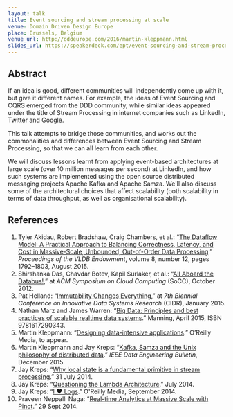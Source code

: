 ```yaml
---
layout: talk
title: Event sourcing and stream processing at scale
venue: Domain Driven Design Europe
place: Brussels, Belgium
venue_url: http://dddeurope.com/2016/martin-kleppmann.html
slides_url: https://speakerdeck.com/ept/event-sourcing-and-stream-processing-at-scale
---
```


<script async class="speakerdeck-embed" data-id="c4860907b26946ca8ef4e36575a7b71a" data-ratio="1.77777777777778" src="//speakerdeck.com/assets/embed.js"></script>

Abstract
--------

If an idea is good, different communities will independently come up with it, but give it different
names. For example, the ideas of Event Sourcing and CQRS emerged from the DDD community, while
similar ideas appeared under the title of Stream Processing in internet companies such as LinkedIn,
Twitter and Google.

This talk attempts to bridge those communities, and works out the commonalities and differences
between Event Sourcing and Stream Processing, so that we can all learn from each other.

We will discuss lessons learnt from applying event-based architectures at large scale (over 10
million messages per second) at LinkedIn, and how such systems are implemented using the open source
distributed messaging projects Apache Kafka and Apache Samza. We'll also discuss some of the
architectural choices that affect scalability (both scalability in terms of data throughput, as well
as organisational scalability).

References
----------

1. Tyler Akidau, Robert Bradshaw, Craig Chambers, et al.:
   “[The Dataflow Model: A Practical Approach to Balancing Correctness, Latency, and Cost in
   Massive-Scale, Unbounded, Out-of-Order Data Processing][dataflow],”
   *Proceedings of the VLDB Endowment*, volume 8, number 12, pages 1792–1803, August 2015.
2. Shirshanka Das, Chavdar Botev, Kapil Surlaker, et al.:
   “[All Aboard the Databus!][databus],” at *ACM Symposium on Cloud Computing* (SoCC), October 2012.
3. Pat Helland: “[Immutability Changes Everything][helland],” at
   *7th Biennial Conference on Innovative Data Systems Research* (CIDR), January 2015.
4. Nathan Marz and James Warren:
   “[Big Data: Principles and best practices of scalable realtime data systems][marz].”
   Manning, April 2015, ISBN 9781617290343.
5. Martin Kleppmann:
   “[Designing data-intensive applications][ddia].” O’Reilly Media, to appear.
6. Martin Kleppmann and Jay Kreps:
   “[Kafka, Samza and the Unix philosophy of distributed data][unixphil].”
   *IEEE Data Engineering Bulletin*, December 2015.
7. Jay Kreps: “[Why local state is a fundamental primitive in stream processing][localstate].”
   31 July 2014.
8. Jay Kreps: “[Questioning the Lambda Architecture][questioning].” July 2014.
9. Jay Kreps: “[I ♥︎ Logs][heart].” O'Reilly Media, September 2014.
10. Praveen Neppalli Naga: “[Real-time Analytics at Massive Scale with Pinot][pinot].” 29 Sept 2014.

[dataflow]: http://www.vldb.org/pvldb/vol8/p1792-Akidau.pdf
[databus]: http://www.socc2012.org/s18-das.pdf
[helland]: http://www.cidrdb.org/cidr2015/Papers/CIDR15_Paper16.pdf
[marz]: http://manning.com/marz/
[ddia]: http://dataintensive.net
[samza-li]: http://engineering.linkedin.com/stream-processing/moving-faster-data-streams-rise-samza-linkedin
[unixphil]: /papers/kafka-debull15.pdf
[localstate]: http://radar.oreilly.com/2014/07/why-local-state-is-a-fundamental-primitive-in-stream-processing.html
[questioning]: http://radar.oreilly.com/2014/07/questioning-the-lambda-architecture.html
[heart]: http://shop.oreilly.com/product/0636920034339.do
[pinot]: http://engineering.linkedin.com/analytics/real-time-analytics-massive-scale-pinot

